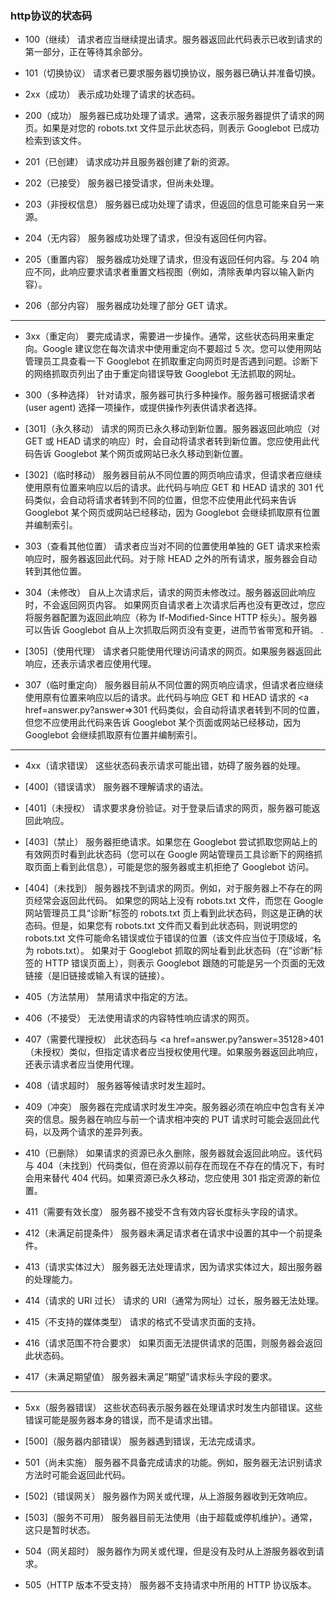 ### http协议的状态码 ###


* 100（继续）
请求者应当继续提出请求。服务器返回此代码表示已收到请求的第一部分，正在等待其余部分。

* 101（切换协议）
请求者已要求服务器切换协议，服务器已确认并准备切换。

* 2xx（成功）
表示成功处理了请求的状态码。

* 200（成功）
服务器已成功处理了请求。通常，这表示服务器提供了请求的网页。如果是对您的 robots.txt 文件显示此状态码，则表示 Googlebot 已成功检索到该文件。

* 201（已创建）
请求成功并且服务器创建了新的资源。

* 202（已接受）
服务器已接受请求，但尚未处理。

*  203（非授权信息）
服务器已成功处理了请求，但返回的信息可能来自另一来源。

* 204（无内容）
服务器成功处理了请求，但没有返回任何内容。

* 205（重置内容）
服务器成功处理了请求，但没有返回任何内容。与 204 响应不同，此响应要求请求者重置文档视图（例如，清除表单内容以输入新内容）。

* 206（部分内容）
服务器成功处理了部分 GET 请求。

----

* 3xx（重定向）
要完成请求，需要进一步操作。通常，这些状态码用来重定向。Google 建议您在每次请求中使用重定向不要超过 5 次。您可以使用网站管理员工具查看一下 Googlebot 在抓取重定向网页时是否遇到问题。诊断下的网络抓取页列出了由于重定向错误导致 Googlebot 无法抓取的网址。

* 300（多种选择）
针对请求，服务器可执行多种操作。服务器可根据请求者 (user agent) 选择一项操作，或提供操作列表供请求者选择。

* [301]（永久移动）
请求的网页已永久移动到新位置。服务器返回此响应（对 GET 或 HEAD 请求的响应）时，会自动将请求者转到新位置。您应使用此代码告诉 Googlebot 某个网页或网站已永久移动到新位置。

* [302]（临时移动）
服务器目前从不同位置的网页响应请求，但请求者应继续使用原有位置来响应以后的请求。此代码与响应 GET 和 HEAD 请求的 301 代码类似，会自动将请求者转到不同的位置，但您不应使用此代码来告诉 Googlebot 某个网页或网站已经移动，因为 Googlebot 会继续抓取原有位置并编制索引。

* 303（查看其他位置）
请求者应当对不同的位置使用单独的 GET 请求来检索响应时，服务器返回此代码。对于除 HEAD 之外的所有请求，服务器会自动转到其他位置。

* 304（未修改）
自从上次请求后，请求的网页未修改过。服务器返回此响应时，不会返回网页内容。
如果网页自请求者上次请求后再也没有更改过，您应将服务器配置为返回此响应（称为 If-Modified-Since HTTP 标头）。服务器可以告诉 Googlebot 自从上次抓取后网页没有变更，进而节省带宽和开销。
.

* [305]（使用代理）
请求者只能使用代理访问请求的网页。如果服务器返回此响应，还表示请求者应使用代理。

* 307（临时重定向）
服务器目前从不同位置的网页响应请求，但请求者应继续使用原有位置来响应以后的请求。此代码与响应 GET 和 HEAD 请求的 <a href=answer.py?answer=>301</a> 代码类似，会自动将请求者转到不同的位置，但您不应使用此代码来告诉 Googlebot 某个页面或网站已经移动，因为 Googlebot 会继续抓取原有位置并编制索引。

-----

* 4xx（请求错误）
这些状态码表示请求可能出错，妨碍了服务器的处理。

* [400]（错误请求）
服务器不理解请求的语法。

* [401]（未授权）
请求要求身份验证。对于登录后请求的网页，服务器可能返回此响应。

* [403]（禁止）
服务器拒绝请求。如果您在 Googlebot 尝试抓取您网站上的有效网页时看到此状态码（您可以在 Google 网站管理员工具诊断下的网络抓取页面上看到此信息），可能是您的服务器或主机拒绝了 Googlebot 访问。

* [404]（未找到）
服务器找不到请求的网页。例如，对于服务器上不存在的网页经常会返回此代码。
如果您的网站上没有 robots.txt 文件，而您在 Google 网站管理员工具“诊断”标签的 robots.txt 页上看到此状态码，则这是正确的状态码。但是，如果您有 robots.txt 文件而又看到此状态码，则说明您的 robots.txt 文件可能命名错误或位于错误的位置（该文件应当位于顶级域，名为 robots.txt）。
如果对于 Googlebot 抓取的网址看到此状态码（在”诊断”标签的 HTTP 错误页面上），则表示 Googlebot 跟随的可能是另一个页面的无效链接（是旧链接或输入有误的链接）。

* 405（方法禁用）
禁用请求中指定的方法。

* 406（不接受）
无法使用请求的内容特性响应请求的网页。

* 407（需要代理授权）
此状态码与 <a href=answer.py?answer=35128>401（未授权）</a>类似，但指定请求者应当授权使用代理。如果服务器返回此响应，还表示请求者应当使用代理。

* 408（请求超时）
服务器等候请求时发生超时。

* 409（冲突）
服务器在完成请求时发生冲突。服务器必须在响应中包含有关冲突的信息。服务器在响应与前一个请求相冲突的 PUT 请求时可能会返回此代码，以及两个请求的差异列表。

* 410（已删除）
如果请求的资源已永久删除，服务器就会返回此响应。该代码与 404（未找到）代码类似，但在资源以前存在而现在不存在的情况下，有时会用来替代 404 代码。如果资源已永久移动，您应使用 301 指定资源的新位置。

* 411（需要有效长度）
服务器不接受不含有效内容长度标头字段的请求。

* 412（未满足前提条件）
服务器未满足请求者在请求中设置的其中一个前提条件。

* 413（请求实体过大）
服务器无法处理请求，因为请求实体过大，超出服务器的处理能力。

* 414（请求的 URI 过长）
请求的 URI（通常为网址）过长，服务器无法处理。

* 415（不支持的媒体类型）
请求的格式不受请求页面的支持。

* 416（请求范围不符合要求）
如果页面无法提供请求的范围，则服务器会返回此状态码。

* 417（未满足期望值）
服务器未满足”期望”请求标头字段的要求。

---

* 5xx（服务器错误）
这些状态码表示服务器在处理请求时发生内部错误。这些错误可能是服务器本身的错误，而不是请求出错。

* [500]（服务器内部错误）
服务器遇到错误，无法完成请求。

* 501（尚未实施）
服务器不具备完成请求的功能。例如，服务器无法识别请求方法时可能会返回此代码。

* [502]（错误网关）
服务器作为网关或代理，从上游服务器收到无效响应。

* [503]（服务不可用）
服务器目前无法使用（由于超载或停机维护）。通常，这只是暂时状态。

* 504（网关超时）
服务器作为网关或代理，但是没有及时从上游服务器收到请求。

* 505（HTTP 版本不受支持）
服务器不支持请求中所用的 HTTP 协议版本。
